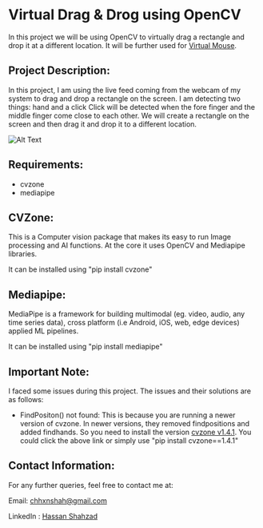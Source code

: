 # Virtual Drag & Drog using OpenCV
In this project we will be using OpenCV to virtually drag a rectangle and drop it at a different location. It will be further used for [Virtual Mouse](https://github.com/HxnDev/Virtual-Mouse-using-OpenCV).

## Project Description: 
In this project, I am using the live feed coming from the webcam of my system to drag and drop a rectangle on the screen. I am detecting two things: hand and a click
Click will be detected when the fore finger and the middle finger come close to each other. We will create a rectangle on the screen and then drag it and drop it to a different location.

![Alt Text](https://github.com/HxnDev/Virtual-Drag-and-Drop-using-OpenCV/blob/main/Virtual%20Drag%20and%20Drop.gif)

## Requirements:
- cvzone
- mediapipe

## CVZone:
This is a Computer vision package that makes its easy to run Image processing and AI functions. At the core it uses OpenCV and Mediapipe libraries.

It can be installed using "pip install cvzone"

## Mediapipe:
MediaPipe is a framework for building multimodal (eg. video, audio, any time series data), cross platform (i.e Android, iOS, web, edge devices) applied ML pipelines.

It can be installed using "pip install mediapipe"

## Important Note:
I faced some issues during this project. The issues and their solutions are as follows:
- FindPositon() not found: This is because you are running a newer version of cvzone. In newer versions, they removed findpositions and added findhands. So you need to install the version [cvzone v1.4.1](https://pypi.org/project/cvzone/1.4.1/). You could click the above link or simply use "pip install cvzone==1.4.1"

## Contact Information:
For any further queries, feel free to contact me at:

Email: chhxnshah@gmail.com 

LinkedIn : [Hassan Shahzad](https://www.linkedin.com/in/hassan-shahzad-2a6617212/)
